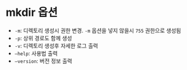 # mkdir 옵션

- `-m`: 디렉토리 생성시 권한 변경. `-m` 옵션을 넣지 않을시 `755` 권한으로 생성됨
- `-p`: 상위 경로도 함께 생성
- `-v`: 디렉토리 생성후 자세한 로그 출력
- `—help`: 사용법 출력
- `—version`: 버전 정보 출력
